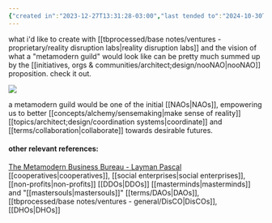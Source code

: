 ```yaml
---
{"created in":"2023-12-27T13:31:28-03:00","last tended to":"2024-10-30T18:08:05-03:00","tags":["concept","metamodernism","decentralizedwork","collective","intelligence","collaboration","🌱","response"],"notestage":["🌱"],"dg-publish":true,"relevancescore":94,"permalink":"/responses/design/metamodern-guild/","dgPassFrontmatter":true,"created":"2023-12-27T13:31:28.319-03:00","updated":"2024-10-30T18:19:45.090-03:00"}
---
```


what i'd like to create with [[tbprocessed/base notes/ventures - proprietary/reality disruption labs\|reality disruption labs]] and the vision of what a "metamodern guild" would look like can be pretty much summed up by the [[initiatives, orgs & communities/architect;design/nooNAO\|nooNAO]] proposition. check it out.

![](https://i.imgur.com/j0kkgYN.png)

a metamodern guild would be one of the initial [[NAOs\|NAOs]], empowering us to better [[concepts/alchemy/sensemaking\|make sense of reality]] [[topics/architect;design/coordination systems\|coordinate]] and [[terms/collaboration\|collaborate]] towards desirable futures.

#### other relevant references:

[The Metamodern Business Bureau - Layman Pascal](https://laymanpascal.substack.com/p/the-metamodern-business-bureau-mmbb)
[[cooperatives\|cooperatives]], [[social enterprises\|social enterprises]], [[non-profits\|non-profits]]
[[DDOs\|DDOs]]
[[masterminds\|masterminds]] and "[[mastersouls\|mastersouls]]"
[[terms/DAOs\|DAOs]], [[tbprocessed/base notes/ventures - general/DisCO\|DisCOs]], [[DHOs\|DHOs]]